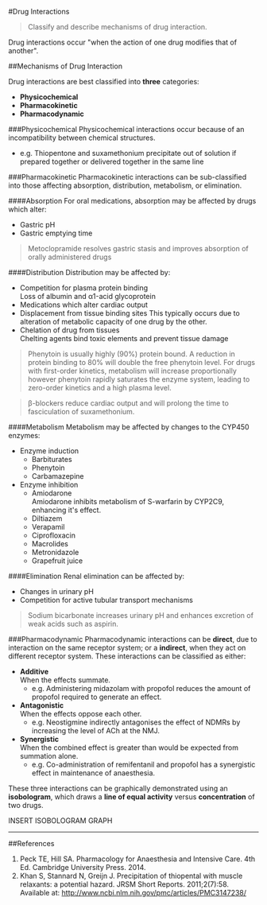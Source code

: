 #Drug Interactions
>Classify and describe mechanisms of drug interaction.

Drug interactions occur "when the action of one drug modifies that of another".

##Mechanisms of Drug Interaction

Drug interactions are best classified into **three** categories:
* **Physicochemical**
* **Pharmacokinetic**
* **Pharmacodynamic**

###Physicochemical
Physicochemical interactions occur because of an incompatibility between chemical structures.

* e.g. Thiopentone and suxamethonium precipitate out of solution if prepared together or delivered together in the same line

###Pharmacokinetic
Pharmacokinetic interactions can be sub-classified into those affecting absorption, distribution, metabolism, or elimination.

####Absorption
For oral medications, absorption may be affected by drugs which alter:
* Gastric pH
* Gastric emptying time

> Metoclopramide resolves gastric stasis and improves absorption of orally administered drugs

####Distribution
Distribution may be affected by:
* Competition for plasma protein binding  
  Loss of albumin and α1-acid glycoprotein
* Medications which alter cardiac output
* Displacement from tissue binding sites
  This typically occurs due to alteration of metabolic capacity of one drug by the other.
* Chelation of drug from tissues  
  Chelting agents bind toxic elements and prevent tissue damage

>Phenytoin is usually highly (90%) protein bound. A reduction in protein binding to 80% will double the free phenytoin level. For drugs with first-order kinetics, metabolism will increase proportionally however phenytoin rapidly saturates the enzyme system, leading to zero-order kinetics and a high plasma level.

<!--></!-->

> β-blockers reduce cardiac output and will prolong the time to fasciculation of suxamethonium.


####Metabolism
Metabolism may be affected by changes to the CYP450 enzymes:
* Enzyme induction
    * Barbiturates
    * Phenytoin
    * Carbamazepine
* Enzyme inhibition
    * Amiodarone  
    Amiodarone inhibits metabolism of S-warfarin by CYP2C9, enhancing it's effect.
    * Diltiazem
    * Verapamil
    * Ciprofloxacin
    * Macrolides
    * Metronidazole
    * Grapefruit juice


####Elimination
Renal elimination can be affected by:
* Changes in urinary pH
* Competition for active tubular transport mechanisms

>Sodium bicarbonate increases urinary pH and enhances excretion of weak acids such as aspirin.

###Pharmacodynamic
Pharmacodynamic interactions can be **direct**, due to interaction on the same receptor system; or a **indirect**, when they act on different receptor system. These interactions can be classified as either:
* **Additive**  
  When the effects summate.
  * e.g. Administering midazolam with propofol reduces the amount of propofol required to generate an effect.
* **Antagonistic**  
  When the effects oppose each other.
  * e.g. Neostigmine indirectly antagonises the effect of NDMRs by increasing the level of ACh at the NMJ.
* **Synergistic**  
  When the combined effect is greater than would be expected from summation alone.
  * e.g. Co-administration of remifentanil and propofol has a synergistic effect in maintenance of anaesthesia.

These three interactions can be graphically demonstrated using an **isobologram**, which draws a **line of equal activity** versus **concentration** of two drugs.

INSERT ISOBOLOGRAM GRAPH

---
##References
1. Peck TE, Hill SA. Pharmacology for Anaesthesia and Intensive Care. 4th Ed. Cambridge University Press. 2014.  
2. Khan S, Stannard N, Greijn J. Precipitation of thiopental with muscle relaxants: a potential hazard. JRSM Short Reports. 2011;2(7):58. Available at: http://www.ncbi.nlm.nih.gov/pmc/articles/PMC3147238/